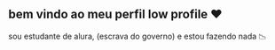 ## bem vindo ao meu perfil low profile ❤   
sou estudante de alura, (escrava do governo)
e estou fazendo nada 📉


